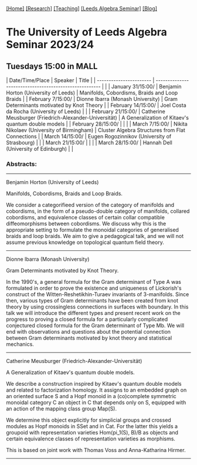 [[Home]](https://emine-yildirim.github.io/) 
[[Research]](https://emine-yildirim.github.io/Research.html) 
[[Teaching]](https://emine-yildirim.github.io/teaching.html)
[[Leeds Algebra Seminar]](https://emine-yildirim.github.io/seminar.html)
[[Blog]](http://yildirimemine.tumblr.com/)

# The University of Leeds Algebra Seminar 2023/24  
## Tuesdays 15:00 in MALL

| Date/Time/Place         | Speaker                                                | Title    |
| ----------------------- | ------------------------------------------------------ |          |
| January 31/15:00/       | Benjamin Horton (University of Leeds)                  |  Manifolds, Cobordisms, Braids and Loop Braids      |
| February 7/15:00/       | Dionne Ibarra   (Monash University)                    |  Gram Determinants motivated by Knot Theory         |
| February 14/15:00/      | Joel Costa da Rocha (University of Leeds)              |          |
| February 21/15:00/      | Catherine Meusburger (Friedrich-Alexander-Universität) | A Generalization of Kitaev's quantum double models  |
| February 28/15:00/      |                                                        |          |
| March 7/15:00/          | Nikita Nikolaev (University of Birmingham)             | Cluster Algebra Structures from Flat Connections    |
| March 14/15:00/         | Eugen Rogozinnikov (University of Strasbourg)          |          |
| March 21/15:00/         |                                                        |          |
| March 28/15:00/         | Hannah Dell (University of Edinburgh)                  |          |

### Abstracts:

---

Benjamin Horton (University of Leeds) 

Manifolds, Cobordisms, Braids and Loop Braids.

 We consider a categorifieed version of the category of manifolds and cobordisms, in the form of a pseudo-double category of manifolds, collared cobordisms, and equivalence classes of certain collar compatible diffeomorphisms between cobordisms. We discuss why this is the appropriate setting to formulate the monoidal categories of generalised braids and loop braids. We aim to give a pedagogical talk, and we will not assume previous knowledge on topological quantum field theory.
 
 ---
 
Dionne Ibarra (Monash University)
 
Gram Determinants motivated by Knot Theory. 

 In the 1990's, a general formula for the Gram determinant of Type A was formulated in order to prove the existence and uniqueness of Lickorish's construct of the Witten-Reshetikhin-Turaev invariants of 3-manifolds. Since then, various types of Gram determinants have been created from knot theory by using crossingless connections in surfaces with boundary. In this talk we will introduce the different types and present recent work on the progress to proving a closed formula for a particularly complicated conjectured closed formula for the Gram determinant of Type Mb. We will end with observations and questions about the potential connection between Gram determinants motivated by knot theory and statistical mechanics.
 
 ---
 
Catherine Meusburger (Friedrich-Alexander-Universität)
 
A Generalization of Kitaev's quantum double models.

We describe a construction inspired by Kitaev's quantum double models 
and related to factorization homology. It assigns to an embedded graph 
on an oriented surface S and a Hopf monoid in a (co)complete symmetric 
monoidal category C an object in C that depends only on S, equipped with 
an action of the mapping class group Map(S).

We determine this object explicitly for simplicial groups and crossed 
modules as Hopf monoids in SSet and in Cat.  For the latter this yields 
a groupoid with representation varieties Hom(pi_1(S), B)/B as objects 
and certain equivalence classes of representation varieties as morphisms.

This is based on joint work with Thomas Voss and Anna-Katharina Hirmer.

---

